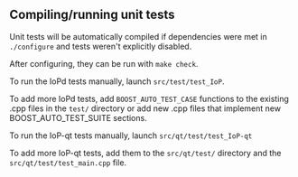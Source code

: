 Compiling/running unit tests
------------------------------------

Unit tests will be automatically compiled if dependencies were met in `./configure`
and tests weren't explicitly disabled.

After configuring, they can be run with `make check`.

To run the IoPd tests manually, launch `src/test/test_IoP`.

To add more IoPd tests, add `BOOST_AUTO_TEST_CASE` functions to the existing
.cpp files in the `test/` directory or add new .cpp files that
implement new BOOST_AUTO_TEST_SUITE sections.

To run the IoP-qt tests manually, launch `src/qt/test/test_IoP-qt`

To add more IoP-qt tests, add them to the `src/qt/test/` directory and
the `src/qt/test/test_main.cpp` file.

